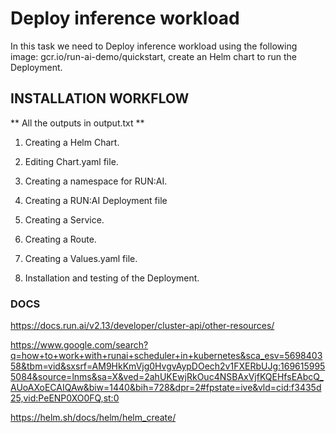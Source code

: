 # Deploy inference workload 

In this task we need to Deploy inference workload using the following image: gcr.io/run-ai-demo/quickstart, create an Helm chart to run the Deployment.

## INSTALLATION WORKFLOW 

** All the outputs in output.txt **

1. Creating a Helm Chart.

2. Editing Chart.yaml file.

3. Creating a namespace for RUN:AI.

4. Creating a RUN:AI Deployment file

5. Creating a Service.

6. Creating a Route.

7. Creating a Values.yaml ​​file.

8. Installation and testing of the Deployment.


### DOCS

https://docs.run.ai/v2.13/developer/cluster-api/other-resources/

https://www.google.com/search?q=how+to+work+with+runai+scheduler+in+kubernetes&sca_esv=569840358&tbm=vid&sxsrf=AM9HkKmVjg0HvgvAypDOech2v1FXERbUJg:1696159955084&source=lnms&sa=X&ved=2ahUKEwjRkOuc4NSBAxVjfKQEHfsEAbcQ_AUoAXoECAIQAw&biw=1440&bih=728&dpr=2#fpstate=ive&vld=cid:f3435d25,vid:PeENP0XO0FQ,st:0

https://helm.sh/docs/helm/helm_create/